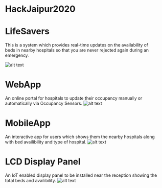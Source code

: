 # HackJaipur2020
# LifeSavers

This is a system which provides real-time updates on the availability of beds in nearby hospitals so that you are never rejected again during an emergency.

![alt text](https://i.ibb.co/3f5KGLH/IconText.png)
# WebApp
An online portal for hospitals to update their occupancy manually or automatically via Occupancy Sensors.
![alt text](https://i.ibb.co/4mVw1NG/Webapp.png)
# MobileApp
An interactive app for users which shows them the nearby hospitals along with bed availibility and type of hospital.
![alt text](https://i.ibb.co/mR9TVSs/Apps.png)
# LCD Display Panel
An IoT enabled display panel to be installed near the reception showing the total beds and availibility.
![alt text](https://i.ibb.co/fqJNCph/Sensor-Ckt.png)
